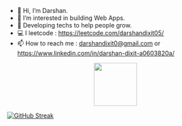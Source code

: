 - 👋 Hi, I’m Darshan.
- 👀 I’m interested in building Web Apps.
- 🌱 Developing techs to help people grow.
- 💻 I leetcode : https://leetcode.com/darshandixit05/
- 📫 How to reach me : darshandixit0@gmail.com or https://www.linkedin.com/in/darshan-dixit-a0603820a/

<div id="header" align="center">
  <img src="https://media.giphy.com/media/eNAsjO55tPbgaor7ma/giphy.gif" width="100"/>
</div>


<!---
DarshanDixit05/DarshanDixit05 is a ✨ special ✨ repository because its `README.md` (this file) appears on your GitHub profile.
You can click the Preview link to take a look at your changes.
--->

[![GitHub Streak](https://github-readme-streak-stats.herokuapp.com?user=DarshanDixit05&theme=dark&hide_border=true&type=png)](https://git.io/streak-stats)
